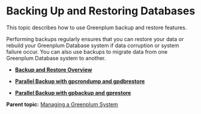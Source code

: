 # Backing Up and Restoring Databases 

This topic describes how to use Greenplum backup and restore features.

Performing backups regularly ensures that you can restore your data or rebuild your Greenplum Database system if data corruption or system failure occur. You can also use backups to migrate data from one Greenplum Database system to another.

-   **[Backup and Restore Overview](../managing/backup-overview.html)**  

-   **[Parallel Backup with gpcrondump and gpdbrestore](../managing/backup-heading.html)**  

-   **[Parallel Backup with gpbackup and gprestore](../managing/backup-gpbackup.html)**  


**Parent topic:** [Managing a Greenplum System](../managing/partII.html)

